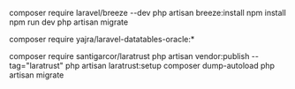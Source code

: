 composer require laravel/breeze --dev
php artisan breeze:install
npm install
npm run dev
php artisan migrate

composer require yajra/laravel-datatables-oracle:*


composer require santigarcor/laratrust
php artisan vendor:publish --tag="laratrust"
php artisan laratrust:setup
composer dump-autoload
php artisan migrate

